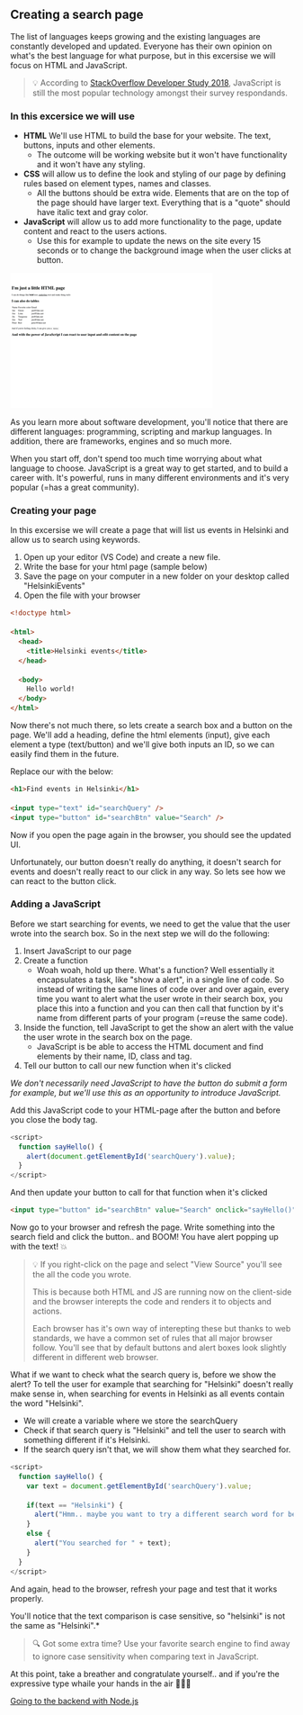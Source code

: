 
## Creating a search page
The list of languages keeps growing and the existing languages are constantly developed and updated. Everyone has their own opinion on what's the best language for what purpose, but in this excersise we will focus on HTML and JavaScript.

> :bulb: According to [StackOverflow Developer Study 2018](https://insights.stackoverflow.com/survey/2018/#most-popular-technologies), JavaScript is still the most popular technology amongst their survey respondands.

### In this excersice we will use

* **HTML** We'll use HTML to build the base for your website. The text, buttons, inputs and other elements.
  * The outcome will be working website but it won't have functionality and it won't have any styling.
* **CSS** will allow us to define the look and styling of our page by defining rules based on element types, names and classes.
  * All the buttons should be extra wide. Elements that are on the top of the page should have larger text. Everything that is a "quote" should have italic text and gray color.
* **JavaScript** will allow us to add more functionality to the page, update content and react to the users actions.
  * Use this for example to update the news on the site every 15 seconds or to change the background image when the user clicks at button.

![Animation of a page with HTML, CSS and JS](images/htmlcssjs.gif)

As you learn more about software development, you'll notice that there are different languages: programming, scripting and markup languages. In addition, there are frameworks, engines and so much more.

When you start off, don't spend too much time worrying about what language to choose. JavaScript is a great way to get started, and to build a career with. It's powerful, runs in many different environments and it's very popular (=has a great community).

### Creating your page
In this excersise we will create a page that will list us events in Helsinki and allow us to search using keywords.

1. Open up your editor (VS Code) and create a new file.
2. Write the base for your html page (sample below)
3. Save the page on your computer in a new folder on your desktop called "HelsinkiEvents"
4. Open the file with your browser

```html
<!doctype html>

<html>
  <head>
    <title>Helsinki events</title>
  </head>

  <body>
    Hello world!
  </body>
</html>
```

Now there's not much there, so lets create a search box and a button on the page. We'll add a heading, define the html elements (input), give each element a type (text/button) and we'll give both inputs an ID, so we can easily find them in the future.

Replace our with the below:
```html
<h1>Find events in Helsinki</h1>

<input type="text" id="searchQuery" />
<input type="button" id="searchBtn" value="Search" />
```

Now if you open the page again in the browser, you should see the updated UI.

Unfortunately, our button doesn't really do anything, it doesn't search for events and doesn't really react to our click in any way. So lets see how we can react to the button click.

### Adding a JavaScript
Before we start searching for events, we need to get the value that the user wrote into the search box. So in the next step we will do the following:
1. Insert JavaScript to our page
1. Create a function
    * Woah woah, hold up there. What's a function? Well essentially it encapsulates a task, like "show a alert", in a single line of code. So instead of writing the same lines of code over and over again, every time you want to alert what the user wrote in their search box, you place this into a function and you can then call that function by it's name from different parts of your program (=reuse the same code).
1. Inside the function, tell JavaScript to get the show an alert with the value the user wrote in the search box on the page.
    * JavaScript is be able to access the HTML document and find elements by their name, ID, class and tag.
1. Tell our button to call our new function when it's clicked

*We don't necessarily need JavaScript to have the button do submit a form for example, but we'll use this as an opportunity to introduce JavaScript.*

Add this JavaScript code to your HTML-page after the button and before you close the body tag.
```javascript
<script>
  function sayHello() {
    alert(document.getElementById('searchQuery').value);
  }
</script>
```
And then update your button to call for that function when it's clicked
```html
<input type="button" id="searchBtn" value="Search" onclick="sayHello()" />
```

Now go to your browser and refresh the page. Write something into the search field and click the button.. and BOOM! You have alert popping up with the text! :boom:

>:bulb: If you right-click on the page and select "View Source" you'll see the all the code you wrote.
>
>This is because both HTML and JS are running now on the client-side and the browser interepts the code and renders it to objects and actions.
>
>Each browser has it's own way of interepting these but thanks to web standards, we have a common set of rules that all major browser follow. You'll see that by default buttons and alert boxes look slightly different in different web browser.

What if we want to check what the search query is, before we show the alert? To tell the user for example that searching for "Helsinki" doesn't really make sense in, when searching for events in Helsinki as all events contain the word "Helsinki".

* We will create a variable where we store the searchQuery
* Check if that search query is "Helsinki" and tell the user to search with something different if it's Helsinki.
* If the search query isn't that, we will show them what they searched for.

```javascript
<script>
  function sayHello() {
    var text = document.getElementById('searchQuery').value;

    if(text == "Helsinki") {
      alert("Hmm.. maybe you want to try a different search word for better results?");
    }
    else {
      alert("You searched for " + text);
    }
  }
</script>
```

And again, head to the browser, refresh your page and test that it works properly. 

You'll notice that the text comparison is case sensitive, so "helsinki" is not the same as "Helsinki".*

>:mag: Got some extra time? Use your favorite search engine to find away to ignore case sensitivity when comparing text in JavaScript.

At this point, take a breather and congratulate yourself.. and if you're the expressive type whaile your hands in the air :tada::tada::tada:

[Going to the backend with Node.js](https://github.com/DrazenDodik/mimmitkoodaa/blob/master/mimmitkoodaa-intro/part3_nodejs.md)

